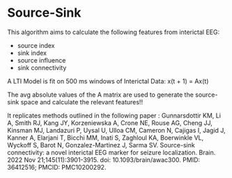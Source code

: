 # Source-Sink

This algorithm aims to calculate the following features from interictal EEG:
- source index
- sink index
- source influence
- sink connectivity

A LTI Model is fit on 500 ms windows of Interictal Data: x(t + 1) = Ax(t) 

The avg absolute values of the A matrix are used to generate the source-sink space and calculate the relevant features!!

It replicates methods outlined in the following paper : Gunnarsdottir KM, Li A, Smith RJ, Kang JY, Korzeniewska A, Crone NE, Rouse AG, Cheng JJ, Kinsman MJ, Landazuri P, Uysal U, Ulloa CM, Cameron N, Cajigas I, Jagid J, Kanner A, Elarjani T, Bicchi MM, Inati S, Zaghloul KA, Boerwinkle VL, Wyckoff S, Barot N, Gonzalez-Martinez J, Sarma SV. Source-sink connectivity: a novel interictal EEG marker for seizure localization. Brain. 2022 Nov 21;145(11):3901-3915. doi: 10.1093/brain/awac300. PMID: 36412516; PMCID: PMC10200292.


  
